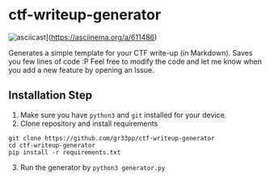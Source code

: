 # ctf-writeup-generator
![asciicast](https://asciinema.org/a/611486.svg)](https://asciinema.org/a/611486)

Generates a simple template for your CTF write-up (in Markdown). Saves you few lines of code :P
Feel free to modify the code and let me know when you add a new feature by opening an Issue. 

## Installation Step

1. Make sure you have `python3` and `git` installed for your device.
2. Clone repository and install requirements

```
git clone https://github.com/gr33pp/ctf-writeup-generator
cd ctf-writeup-generator
pip install -r requirements.txt
```
3. Run the generator by `python3 generator.py`
